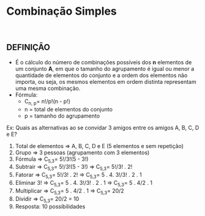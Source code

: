 # Combinação Simples

<br>

## DEFINIÇÃO
* É o cálculo do número de combinações possíveis dos **n** elementos de um conjunto **A**, em que o tamanho do agrupamento é igual ou menor a quantidade de elementos do conjunto e a ordem dos elementos não importa, ou seja, os mesmos elementos em ordem distinta representam uma mesma combinação.
* Fórmula: 
  - C<sub>n, p</sub>= n!/p!(n - p!)
  - n = total de elementos do conjunto
  - p = tamanho do agrupamento

Ex: Quais as alternativas ao se convidar 3 amigos entre os amigos A, B, C, D e E?

1. Total de elementos => A, B, C, D e E (5 elementos e sem repetição)
2. Grupo => 3 pessoas (agrupamento com 3 elementos)
3. Fórmula => C<sub>5,3</sub>= 5!/3!(5 - 3!)
4. Subtrair => C<sub>5,3</sub>= 5!/3!(5 - 3!) => C<sub>5,3</sub>= 5!/3! . 2!
5. Fatorar => C<sub>5,3</sub>= 5!/3! . 2! => C<sub>5,3</sub>= 5 . 4. 3!/3! . 2 . 1
6. Eliminar 3! => C<sub>5,3</sub>= 5 . 4. 3!/3! . 2 . 1 => C<sub>5,3</sub>= 5 . 4/2 . 1
7. Multiplicar => C<sub>5,3</sub>= 5 . 4/2 . 1 => C<sub>5,3</sub>= 20/2
8. Dividir => C<sub>5,3</sub>= 20/2 = 10
9. Resposta: 10 possibilidades
